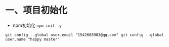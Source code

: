 # 一、项目初始化
- npm初始化
`
npm init -y
`

`git config --global user.email "1542608903@qq.com"
git config --global user.name "happy master"`